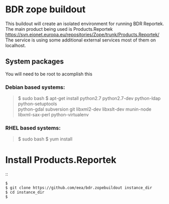 BDR zope buildout
=================

This buildout will create an isolated environment for running BDR Reportek.
The main product being used is
Products.Reportek https://svn.eionet.europa.eu/repositories/Zope/trunk/Products.Reportek/
The service is using some additional external services most of them on localhost.


System packages
---------------
You will need to be root to acomplish this
### Debian based systems:
> $ sudo bash
> $ apt-get install python2.7 python2.7-dev python-ldap python-setuptools \
>    python-gdal subversion git libxml2-dev libxslt-dev munin-node \
>    libxml-sax-perl python-virtualenv
### RHEL based systems:

> $ sudo bash
> $ yum install

Install Products.Reportek
=========================
::

    $
    $ git clone https://github.com/eea/bdr.zopebuildout instance_dir
    $ cd instance_dir
    $ 
